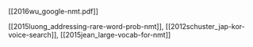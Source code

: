 [[2016wu_google-nmt.pdf]]

[[2015luong_addressing-rare-word-prob-nmt]], [[2012schuster_jap-kor-voice-search]], [[2015jean_large-vocab-for-nmt]]



